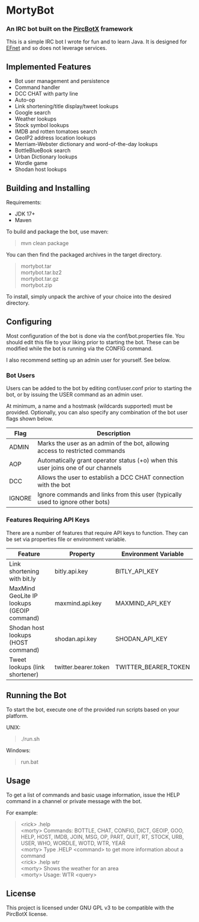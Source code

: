 # MortyBot

### An IRC bot built on the [PircBotX](https://github.com/pircbotx/pircbotx) framework

This is a simple IRC bot I wrote for fun and to learn Java. It is designed for [EFnet](http://www.efnet.org) and so does not leverage services.

## Implemented Features

* Bot user management and persistence
* Command handler
* DCC CHAT with party line
* Auto-op
* Link shortening/title display/tweet lookups
* Google search
* Weather lookups
* Stock symbol lookups
* IMDB and rotten tomatoes search
* GeoIP2 address location lookups
* Merriam-Webster dictionary and word-of-the-day lookups
* BottleBlueBook search
* Urban Dictionary lookups
* Wordle game
* Shodan host lookups

## Building and Installing

Requirements:

* JDK 17+
* Maven

To build and package the bot, use maven:

> mvn clean package

You can then find the packaged archives in the target directory.

> mortybot.tar<br>
> mortybot.tar.bz2<br>
> mortybot.tar.gz<br>
> mortybot.zip<br>

To install, simply unpack the archive of your choice into the desired directory.

## Configuring

Most configuration of the bot is done via the conf/bot.properties file. You should edit this file to your liking prior to starting the bot. These can be modified while the bot is running via the CONFIG command.

I also recommend setting up an admin user for yourself. See below.

### Bot Users

Users can be added to the bot by editing conf/user.conf prior to starting the bot, or by issuing the USER command as an admin user.

At minimum, a name and a hostmask (wildcards supported) must be provided. Optionally, you can also specify any combination of the bot user flags shown below.

| Flag   | Description                                                                       |
|--------|-----------------------------------------------------------------------------------|
| ADMIN  | Marks the user as an admin of the bot, allowing access to restricted commands     |
| AOP    | Automatically grant operator status (+o) when this user joins one of our channels |
| DCC    | Allows the user to establish a DCC CHAT connection with the bot                   |
| IGNORE | Ignore commands and links from this user (typically used to ignore other bots)    |

### Features Requiring API Keys

There are a number of features that require API keys to function. They can be set via properties file or environment variable.

| Feature                                    | Property             | Environment Variable |
|--------------------------------------------|----------------------|----------------------|
| Link shortening with bit.ly                | bitly.api.key        | BITLY_API_KEY        |
| MaxMind GeoLite IP lookups (GEOIP command) | maxmind.api.key      | MAXMIND_API_KEY      |
| Shodan host lookups (HOST command)         | shodan.api.key       | SHODAN_API_KEY       |
| Tweet lookups (link shortener)             | twitter.bearer.token | TWITTER_BEARER_TOKEN |

## Running the Bot

To start the bot, execute one of the provided run scripts based on your platform.

UNIX:

> ./run.sh

Windows:

> run.bat

## Usage

To get a list of commands and basic usage information, issue the HELP command in a channel or private message with the bot.

For example:

> &lt;rick&gt; .help<br/>
> &lt;morty&gt; Commands: BOTTLE, CHAT, CONFIG, DICT, GEOIP, GOO, HELP, HOST, IMDB, JOIN, MSG, OP, PART, QUIT, RT, STOCK, URB, USER, WHO, WORDLE, WOTD, WTR, YEAR<br/>
> &lt;morty&gt; Type .HELP &lt;command&gt; to get more information about a command<br/>
> &lt;rick&gt; .help wtr<br/>
> &lt;morty&gt; Shows the weather for an area<br/>
> &lt;morty&gt; Usage: WTR &lt;query&gt;<br/>

## License

This project is licensed under GNU GPL v3 to be compatible with the PircBotX license.
